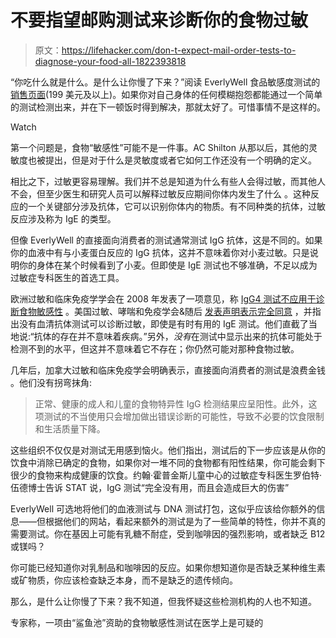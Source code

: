# 不要指望邮购测试来诊断你的食物过敏

> 原文：<https://lifehacker.com/don-t-expect-mail-order-tests-to-diagnose-your-food-all-1822393818>

“你吃什么就是什么。是什么让你慢了下来？”阅读 EverlyWell 食品敏感度测试的 [销售页面](http://food-sensitivity-plus.everlywell.com/)(199 美元及以上)。如果你对自己身体的任何模糊抱怨都能通过一个简单的测试检测出来，并在下一顿饭时得到解决，那就太好了。可惜事情不是这样的。

Watch

第一个问题是，食物“敏感性”可能不是一件事。AC Shilton 从那以后，其他的灵敏度也被提出，但是对于什么是灵敏度或者它如何工作还没有一个明确的定义。

相比之下，过敏更容易理解。我们并不总是知道为什么有些人会得过敏，而其他人不会，但至少医生和研究人员可以解释过敏反应期间你体内发生了什么 。这种反应的一个关键部分涉及抗体，它可以识别你体内的物质。有不同种类的抗体，过敏反应涉及称为 IgE 的类型。

但像 EverlyWell 的直接面向消费者的测试通常测试 IgG 抗体，这是不同的。如果你的血液中有与小麦蛋白反应的 IgG 抗体，这并不意味着你对小麦过敏。只是说明你的身体在某个时候看到了小麦。但即使是 IgE 测试也不够准确，不足以成为过敏症专科医生的首选工具。

欧洲过敏和临床免疫学学会在 2008 年发表了一项意见，称 [IgG4 测试不应用于诊断食物敏感性](https://www.ncbi.nlm.nih.gov/pubmed/18489614) 。美国过敏、哮喘和免疫学会&随后 [发表声明表示完全同意](https://www.aaaai.org/aaaai/media/medialibrary/pdf%20documents/practice%20and%20parameters/eacci-igg4-2010.pdf) ，并指出没有血清抗体测试可以诊断过敏，即使是有时有用的 IgE 测试。他们直截了当地说:“抗体的存在并不意味着疾病。”另外，*没有*在测试中显示出来的抗体可能处于检测不到的水平，但这并不意味着它不存在；你仍然可能对那种食物过敏。

几年后，加拿大过敏和临床免疫学会明确表示，直接面向消费者的测试是浪费金钱 。他们没有拐弯抹角:

> 正常、健康的成人和儿童的食物特异性 IgG 检测结果应呈阳性。此外，这项测试的不当使用只会增加做出错误诊断的可能性，导致不必要的饮食限制和生活质量下降。

这些组织不仅仅是对测试无用感到恼火。他们指出，测试后的下一步应该是从你的饮食中消除已确定的食物，如果你对一堆不同的食物都有阳性结果，你可能会剩下很少的食物来构成健康的饮食。约翰·霍普金斯儿童中心的过敏症专科医生罗伯特·伍德博士告诉 STAT 说，IgG 测试“完全没有用，而且会造成巨大的伤害”

EverlyWell 可选地将他们的血液测试与 DNA 测试打包，这似乎应该给你额外的信息——但根据他们的网站，看起来额外的测试是为了一些简单的特性，你并不真的需要测试。你在基因上可能有乳糖不耐症，受到咖啡因的强烈影响，或者缺乏 B12 或镁吗？

你可能已经知道你对乳制品和咖啡因的反应。如果你想知道你是否缺乏某种维生素或矿物质，你应该检查缺乏本身，而不是缺乏的遗传倾向。

那么，是什么让你慢了下来？我不知道，但我怀疑这些检测机构的人也不知道。

专家称，一项由“鲨鱼池”资助的食物敏感性测试在医学上是可疑的